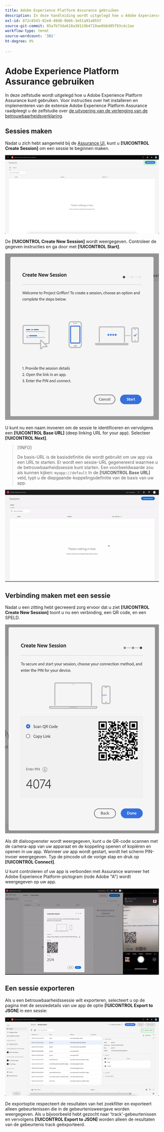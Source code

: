 ```yaml
---
title: Adobe Experience Platform Assurance gebruiken
description: In deze handleiding wordt uitgelegd hoe u Adobe Experience Platform Assurance kunt gebruiken nadat deze is geïnstalleerd en geïmplementeerd.
exl-id: 872c83d1-82e8-40d8-9b66-3e51a91a955f
source-git-commit: 05a7b73da610a30119b4719ae6b6d85f93cdc2ae
workflow-type: tm+mt
source-wordcount: '381'
ht-degree: 0%

---
```


# Adobe Experience Platform Assurance gebruiken

In deze zelfstudie wordt uitgelegd hoe u Adobe Experience Platform Assurance kunt gebruiken. Voor instructies over het installeren en implementeren van de extensie Adobe Experience Platform Assurance raadpleegt u de zelfstudie over [de uitvoering van de verlenging van de betrouwbaarheidsverklaring](./implement-assurance.md).

## Sessies maken

Nadat u zich hebt aangemeld bij de [Assurance UI](https://experience.adobe.com/assurance), kunt u **[!UICONTROL Create Session]** om een sessie te beginnen maken.

![De knop voor het maken van sessies is gemarkeerd en geeft aan waar u een sessie kunt maken.](./images/using-assurance/create-session.png)

De **[!UICONTROL Create New Session]** wordt weergegeven. Controleer de gegeven instructies en ga door met **[!UICONTROL Start]**.

![Het dialoogvenster Nieuwe sessie maken wordt weergegeven met instructies over het gebruik van Verzekering.](./images/using-assurance/create-new-session.png)

U kunt nu een naam invoeren om de sessie te identificeren en vervolgens een **[!UICONTROL Base URL]** (deep linking URL for your app). Selecteer **[!UICONTROL Next]**.

>[!INFO]
>
>De basis-URL is de basisdefinitie die wordt gebruikt om uw app via een URL te starten. Er wordt een sessie-URL gegenereerd waarmee u de betrouwbaarheidssessie kunt starten. Een voorbeeldwaarde zou als kunnen kijken: `myapp://default` In de **[!UICONTROL Base URL]** veld, typt u de diepgaande-koppelingsdefinitie van de basis van uw app.

![De volledige workflow voor het maken van een nieuwe sessie wordt weergegeven.](./images/using-assurance/create-session.gif)

## Verbinding maken met een sessie

Nadat u een zitting hebt gecreeerd zorg ervoor dat u ziet **[!UICONTROL Create New Session]** toont u nu een verbinding, een QR code, en een SPELD.

![Er wordt een dialoogvenster weergegeven met de opties voor het maken van een verbinding met uw betrouwbaarheidssessie.](./images/using-assurance/create-new-session-pin.png)

Als dit dialoogvenster wordt weergegeven, kunt u de QR-code scannen met de camera-app van uw apparaat en de koppeling openen of kopiëren en openen in uw app. Wanneer uw app wordt gestart, wordt het scherm PIN-invoer weergegeven. Typ de pincode uit de vorige stap en druk op **[!UICONTROL Connect]**.

U kunt controleren of uw app is verbonden met Assurance wanneer het Adobe Experience Platform-pictogram (rode Adobe &quot;A&quot;) wordt weergegeven op uw app.

![De volledige workflow voor het verbinden van uw toepassing met een betrouwbaarheidssessie wordt weergegeven.](./images/using-assurance/connect-session.gif)

## Een sessie exporteren

Als u een betrouwbaarheidssessie wilt exporteren, selecteert u op de pagina met de sessiedetails van uw app de optie **[!UICONTROL Export to JSON]** in een sessie:

![Een sessie exporteren](./images/using-assurance/export-session.png)

De exportoptie respecteert de resultaten van het zoekfilter en exporteert alleen gebeurtenissen die in de gebeurtenisweergave worden weergegeven. Als u bijvoorbeeld hebt gezocht naar &#39;track&#39;-gebeurtenissen en vervolgens **[!UICONTROL Export to JSON]** worden alleen de resultaten van de gebeurtenis track geëxporteerd.
